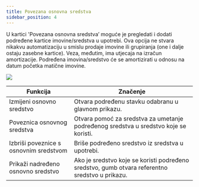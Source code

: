 ```yaml
---
title: Povezana osnovna sredstva
sidebar_position: 4
---
```


U kartici 'Povezana osnovna sredstva’ moguće je pregledati i dodati podređene kartice imovine/sredstva u upotrebi. Ova opcija ne stvara nikakvu automatizaciju u smislu prodaje imovine ili grupiranja (one i dalje ostaju zasebne kartice). Veza, međutim, ima utjecaja na izračun amortizacije. Podređena imovina/sredstvo će se amortizirati u odnosu na datum početka matične imovine. 

![](/img/it-it/finance-area/fixed-assets/fixed-assets-management/linked-fixed-assets/image01.png)



| Funkcija | Značenje |
| --- | --- |
| Izmijeni osnovno sredstvo | Otvara podređenu stavku odabranu u glavnom prikazu. |
| Poveznica osnovnog sredstva | Otvara pomoć za sredstva za umetanje podređenog sredstva u sredstvo koje se koristi. |
| Izbriši poveznice s osnovnim sredstvom | Briše podređeno sredstvo iz sredstva u upotrebi. |
| Prikaži nadređeno osnovno sredstvo | Ako je sredstvo koje se koristi podređeno sredstvo, gumb otvara referentno sredstvo u prikazu. |






